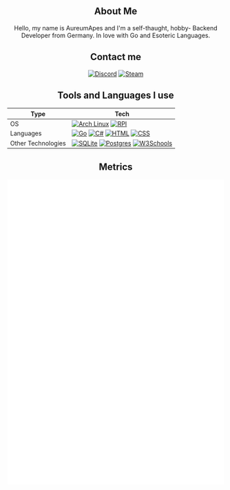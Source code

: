 <div align="center">

About Me
-------

Hello, my name is AureumApes and I'm a self-thaught, hobby- Backend Developer from Germany.
In love with Go and Esoteric Languages.

Contact me
---------------------
[![Discord](https://img.shields.io/badge/Discord-lightgrey?logo=discord&logoColor=grey)](https://discord.com/users/608920482284306434)
[![Steam](https://img.shields.io/badge/Steam-444?logo=steam&logoColor=white)](https://steamcommunity.com/id/AureumApes/)

Tools and Languages I use
----------
| Type| Tech |
|  --  | --|
| OS | [![Arch Linux](https://img.shields.io/badge/Arch%20Linux-1793D1?logo=arch-linux&logoColor=fff)](#) [![RPI](https://img.shields.io/badge/Raspberry%20Pi-c61a4a?logo=raspberrypi&logoColor=white)](#) |
| Languages | [![Go](https://img.shields.io/badge/Go-%2300ADD8.svg?&logo=go&logoColor=white)](#) [![C#](https://custom-icon-badges.demolab.com/badge/C%23-%23239120.svg?logo=cshrp&logoColor=white)](#) [![HTML](https://img.shields.io/badge/HTML-%23E34F26.svg?logo=html5&logoColor=white)](#) [![CSS](https://img.shields.io/badge/CSS-1572B6?logo=css3&logoColor=fff)](#) |
| Other Technologies | [![SQLite](https://img.shields.io/badge/SQLite-%2307405e.svg?logo=sqlite&logoColor=white)](#) [![Postgres](https://img.shields.io/badge/Postgres-%23316192.svg?logo=postgresql&logoColor=white)](#) [![W3Schools](https://img.shields.io/badge/W3Schools-04AA6D?logo=w3schools&logoColor=fff)](#) |
Metrics
-------
![Metrics](./github-metrics.svg)<br>

</div>

